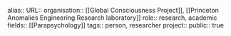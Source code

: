 alias::
URL::
organisation:: [[Global Consciousness Project]], [[Princeton Anomalies Engineering Research laboratory]] 
role:: research, academic
fields:: [[Parapsychology]] 
tags:: person, researcher
project::
public:: true

